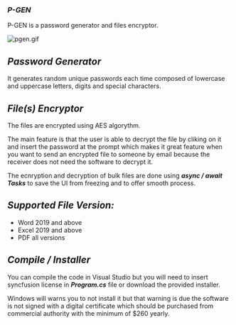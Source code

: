 ### _P-GEN_


P-GEN is a password generator and files encryptor.


![pgen.gif](https://github.com/IT-Support-L2/PGENV3/blob/master/pgen.gif)


## _Password Generator_

It generates random unique passwords each time composed of lowercase and uppercase letters, digits and special characters.


## _File(s) Encryptor_

The files are encrypted using AES algorythm.

The main feature is that the user is able to decrypt the file by cliking on it and insert the password at the prompt which makes it great feature when you want to send an encrypted file to someone by email because the receiver does not need the software to decrypt it.

The ecnryption and decryption of bulk files are done using **_async / await Tasks_** to save the UI from freezing and to offer smooth process.

## _Supported File Version:_

- Word 2019 and above
- Excel 2019 and above
- PDF all versions

 ## _Compile / Installer_ 


You can compile the code in Visual Studio but you will need to insert syncfusion license in **_Program.cs_** file or download the provided installer. 

Windows will warns you to not install it but that warning is due the software is not signed with a digital certificate which should be purchased from commercial authority with the minimum of $260 yearly.




  
